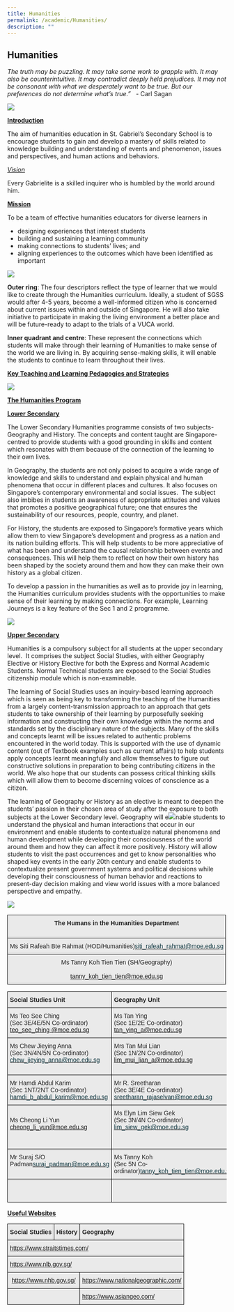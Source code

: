 ```yaml
---
title: Humanities
permalink: /academic/Humanities/
description: ""
---
```

## Humanities 

_The truth may be puzzling. It may take some work to grapple with. It may also be counterintuitive. It may contradict deeply held prejudices. It may not be consonant with what we desperately want to be true. But our preferences do not determine what’s true.”_   - Carl Sagan

![](/images/Humanities%201.jpeg)

**<u>Introduction</u>**  

The aim of humanities education in St. Gabriel’s Secondary School is to encourage students to gain and develop a mastery of skills related to knowledge building and understanding of events and phenomenon, issues and perspectives, and human actions and behaviors.

**<u>Vision*</u>*

Every Gabrielite is a skilled inquirer who is humbled by the world around him.  

**<u>Mission</u>**

To be a team of effective humanities educators for diverse learners in

*   designing experiences that interest students
*   building and sustaining a learning community
*   making connections to students’ lives; and
*   aligning experiences to the outcomes which have been identified as important

![](/images/Humanities.jpeg)

**Outer ring**: The four descriptors reflect the type of learner that we would like to create through the Humanities curriculum. Ideally, a student of SGSS would after 4-5 years, become a well-informed citizen who is concerned about current issues within and outside of Singapore. He will also take initiative to participate in making the living environment a better place and will be future-ready to adapt to the trials of a VUCA world.  

**Inner quadrant and centre**: These represent the connections which students will make through their learning of Humanities to make sense of the world we are living in. By acquiring sense-making skills, it will enable the students to continue to learn throughout their lives.


**<u>Key Teaching and Learning Pedagogies and Strategies</u>**

![](/images/Humanities3.png)

**<u>The Humanities Program</u>**

**<u>Lower Secondary</u>**  


The Lower Secondary Humanities programme consists of two subjects- Geography and History. The concepts and content taught are Singapore-centred to provide students with a good grounding in skills and content which resonates with them because of the connection of the learning to their own lives.

In Geography, the students are not only poised to acquire a wide range of knowledge and skills to understand and explain physical and human phenomena that occur in different places and cultures. It also focuses on Singapore’s contemporary environmental and social issues.  The subject also imbibes in students an awareness of appropriate attitudes and values that promotes a positive geographical future; one that ensures the sustainability of our resources, people, country, and planet. 

For History, the students are exposed to Singapore’s formative years which allow them to view Singapore’s development and progress as a nation and its nation building efforts. This will help students to be more appreciative of what has been and understand the causal relationship between events and consequences. This will help them to reflect on how their own history has been shaped by the society around them and how they can make their own history as a global citizen.

To develop a passion in the humanities as well as to provide joy in learning, the Humanities curriculum provides students with the opportunities to make sense of their learning by making connections. For example, Learning Journeys is a key feature of the Sec 1 and 2 programme.

![](/images/Humanities4.png)

**<u>Upper Secondary</u>** 

Humanities is a compulsory subject for all students at the upper secondary level.  It comprises the subject Social Studies, with either Geography Elective or History Elective for both the Express and Normal Academic Students. Normal Technical students are exposed to the Social Studies citizenship module which is non-examinable.   

The learning of Social Studies uses an inquiry-based learning approach which is seen as being key to transforming the teaching of the Humanities from a largely content-transmission approach to an approach that gets students to take ownership of their learning by purposefully seeking information and constructing their own knowledge within the norms and standards set by the disciplinary nature of the subjects. Many of the skills and concepts learnt will be issues related to authentic problems encountered in the world today. This is supported with the use of dynamic content (out of Textbook examples such as current affairs) to help students apply concepts learnt meaningfully and allow themselves to figure out constructive solutions in preparation to being contributing citizens in the world. We also hope that our students can possess critical thinking skills which will allow them to become discerning voices of conscience as a citizen. 

The learning of Geography or History as an elective is meant to deepen the students’ passion in their chosen area of study after the exposure to both subjects at the Lower Secondary level. Geography will e![](/images/Humanities5.png)nable students to understand the physical and human interactions that occur in our environment and enable students to contextualize natural phenomena and human development while developing their consciousness of the world around them and how they can affect it more positively. History will allow students to visit the past occurrences and get to know personalities who shaped key events in the early 20th century and enable students to contextualize present government systems and political decisions while developing their consciousness of human behavior and reactions to present-day decision making and view world issues with a more balanced perspective and empathy.

![](/images/Humanities5.png)

<style type="text/css">
.tg  {border-collapse:collapse;border-spacing:0;}
.tg td{border-color:black;border-style:solid;border-width:1px;font-family:Arial, sans-serif;font-size:14px;
  overflow:hidden;padding:10px 5px;word-break:normal;}
.tg th{border-color:black;border-style:solid;border-width:1px;font-family:Arial, sans-serif;font-size:14px;
  font-weight:normal;overflow:hidden;padding:10px 5px;word-break:normal;}
.tg .tg-n4qt{background-color:#EAEAEA;color:#222;font-weight:bold;text-align:center;vertical-align:top}
.tg .tg-ii8k{background-color:#EAEAEA;color:#222;text-align:center;vertical-align:top}
</style>
<table class="tg">
<thead>
  <tr>
    <th class="tg-n4qt">The Humans in the Humanities Department<br><br></th>
  </tr>
</thead>
<tbody>
  <tr>
    <td class="tg-ii8k">Ms Siti Rafeah Bte Rahmat (HOD/Humanities)<a href="mailto:siti_rafeah_rahmat@moe.edu.sg"><span style="text-decoration:none;color:#0C343D">siti_rafeah_rahmat@moe.edu.sg</span></a><span style="color:#222;background-color:#EAEAEA"> </span></td>
  </tr>
  <tr>
    <td class="tg-ii8k">Ms Tanny Koh Tien Tien (SH/Geography)<br><br><a href="mailto:tanny_koh_tien_tien@moe.edu.sg">tanny_koh_tien_tien@moe.edu.sg</a><br></td>
  </tr>
</tbody>
</table>

<style type="text/css">
.tg  {border-collapse:collapse;border-spacing:0;}
.tg td{border-color:black;border-style:solid;border-width:1px;font-family:Arial, sans-serif;font-size:14px;
  overflow:hidden;padding:10px 5px;word-break:normal;}
.tg th{border-color:black;border-style:solid;border-width:1px;font-family:Arial, sans-serif;font-size:14px;
  font-weight:normal;overflow:hidden;padding:10px 5px;word-break:normal;}
.tg .tg-y7qa{background-color:#EAEAEA;color:#222;text-align:left;vertical-align:top}
.tg .tg-rj1p{background-color:#EAEAEA;color:#222;font-weight:bold;text-align:left;vertical-align:top}
.tg .tg-ku5w{background-color:#EAEAEA;color:#222;text-align:center;vertical-align:middle}
</style>
<table class="tg">
<thead>
  <tr>
    <th class="tg-rj1p">Social Studies Unit</th>
    <th class="tg-rj1p">Geography Unit</th>
    <th class="tg-rj1p">History Unit</th>
  </tr>
</thead>
<tbody>
  <tr>
    <td class="tg-y7qa">Ms Teo See Ching<br>(Sec 3E/4E/5N Co-ordinator)<br><a href="mailto:jasbir_singh_a@moe.edu.sg">teo_see_ching @moe.edu.sg</a></td>
    <td class="tg-y7qa">Ms Tan Ying<br>(Sec 1E/2E Co-ordinator)<br><a href="mailto:tan_ying_a@moe.edu.sg">tan_ying_a@moe.edu.sg</a></td>
    <td class="tg-y7qa">Mr Terence Lim<br>(Sec 1E Co-ordinator)<br>lim_ming_kuan_terence@moe.edu.sg</td>
  </tr>
  <tr>
    <td class="tg-y7qa">Ms Chew Jieying Anna<br>(Sec 3N/4N/5N Co-ordinator)<br><a href="mailto:chew_jieying_anna@moe.edu.sg"><span style="text-decoration:none;color:#0C343D">chew_jieying_anna@moe.edu.sg</span></a></td>
    <td class="tg-y7qa">Mrs Tan Mui Lian<br>(Sec 1N/2N Co-ordinator)<br><a href="mailto:lim_mui_lian_a@moe.edu.sg">lim_mui_lian_a@moe.edu.sg</a><br></td>
    <td class="tg-y7qa"><br>Ms Khairunnisa Bte Ismail<br>(Sec 2E Co-ordinator)<br><a href="mailto:khairunnisa_binte_ismail@moe.edu.sg"><span style="text-decoration:none;color:#0C343D">khairunnisa_binte_ismail@moe.edu.sg</span></a><br></td>
  </tr>
  <tr>
    <td class="tg-y7qa">Mr Hamdi Abdul Karim<br>(Sec 1NT/2NT Co-ordinator)<br><a href="mailto:hamdi_b_abdul_karim@moe.edu.sg"><span style="text-decoration:none;color:#0C343D">hamdi_b_abdul_karim@moe.edu.sg</span></a> </td>
    <td class="tg-y7qa">Mr R. Sreetharan<br>(Sec 3E/4E Co-ordinator)<br><a href="mailto:sreetharan_rajaselvan@moe.edu.sg"><span style="text-decoration:none;color:#0C343D">sreetharan_rajaselvan@moe.edu.sg</span></a><br></td>
    <td class="tg-y7qa">Mr M. Rizlan A. Rahman<br>(Sec 1N/2N Co-ordinator)<br><a href="mailto:muhammad_rizlan_abdul_rahman@moe.edu.sg">muhammad_rizlan_abdul_rahman@moe.edu.sg</a><br></td>
  </tr>
  <tr>
    <td class="tg-y7qa"><br>Ms Cheong Li Yun<br><a href="mailto:cheong_li_yun@moe.edu.sg">cheong_li_yun@moe.edu.sg</a><br><br><br></td>
    <td class="tg-y7qa">Ms Elyn Lim Siew Gek<br>(Sec 3N/4N Co-ordinator)<br><a href="mailto:lim_siew_gek@moe.edu.sg"><span style="text-decoration:none;color:#0C343D">lim_siew_gek@moe.edu.sg</span></a><br></td>
    <td class="tg-y7qa">Ms Siti Rafeah<br>(Sec 3E/4E/5N Co-ordinator)<br><a href="mailto:siti_rafeah_rahmat@moe.edu.sg"><span style="text-decoration:none;color:#0C343D">siti_rafeah_rahmat@moe.edu.sg</span></a><br></td>
  </tr>
  <tr>
    <td class="tg-y7qa">Mr Suraj S/O Padman<a href="mailto:suraj_padman@moe.edu.sg"><span style="text-decoration:none;color:#0C343D">suraj_padman@moe.edu.sg</span></a><span style="color:#222;background-color:#EAEAEA"> </span></td>
    <td class="tg-y7qa">Ms Tanny Koh<br>(Sec 5N Co-ordinator)<a href="mailto:tanny_koh_tien_tien@moe.edu.sg"><span style="text-decoration:none;color:#0C343D">tanny_koh_tien_tien@moe.edu.sg</span></a><span style="color:#222;background-color:#EAEAEA"> </span></td>
    <td class="tg-y7qa">Mr Ng Kai Yang Ivan<br>(Sec 3N/4N Co-ordinator)<br><a href="mailto:ng_kai_yang_ivan@moe.edu.sg"><span style="text-decoration:none;color:#0C343D">ng_kai_yang_ivan@moe.edu.sg</span></a></td>
  </tr>
  <tr>
    <td class="tg-ku5w"><span style="color:#222;background-color:#EAEAEA"> </span></td>
    <td class="tg-ku5w"><span style="color:#222;background-color:#EAEAEA"> </span></td>
    <td class="tg-ku5w"><span style="color:#222;background-color:#EAEAEA"> Mr Paul De Souza</span><br><a href="mailto:de_souza_paul_francis@moe.edu.sg"><span style="text-decoration:none;color:#0C343D">de_souza_paul_francis@moe.edu.sg</span></a></td>
  </tr>
</tbody>
</table>

**<u>Useful Websites</u>**

<style type="text/css">
.tg  {border-collapse:collapse;border-spacing:0;}
.tg td{border-color:black;border-style:solid;border-width:1px;font-family:Arial, sans-serif;font-size:14px;
  overflow:hidden;padding:10px 5px;word-break:normal;}
.tg th{border-color:black;border-style:solid;border-width:1px;font-family:Arial, sans-serif;font-size:14px;
  font-weight:normal;overflow:hidden;padding:10px 5px;word-break:normal;}
.tg .tg-y7qa{background-color:#EAEAEA;color:#222;text-align:left;vertical-align:top}
.tg .tg-rj1p{background-color:#EAEAEA;color:#222;font-weight:bold;text-align:left;vertical-align:top}
.tg .tg-x4o9{background-color:#EAEAEA;color:#0C343D;text-align:left;vertical-align:top}
.tg .tg-f187{background-color:#EAEAEA;color:#0C343D;text-align:center;vertical-align:top}
</style>
<table class="tg">
<thead>
  <tr>
    <th class="tg-rj1p">Social Studies</th>
    <th class="tg-rj1p">History</th>
    <th class="tg-rj1p">Geography</th>
  </tr>
</thead>
<tbody>
  <tr>
    <td class="tg-x4o9" colspan="3"><a href="https://www.straitstimes.com/">https://www.straitstimes.com/</a></td>
  </tr>
  <tr>
    <td class="tg-x4o9" colspan="3"><a href="https://www.nlb.gov.sg/">https://www.nlb.gov.sg/</a></td>
  </tr>
  <tr>
    <td class="tg-f187" colspan="2"><a href="https://www.nhb.gov.sg/">https://www.nhb.gov.sg/</a></td>
    <td class="tg-x4o9"><a href="https://www.nationalgeographic.com/">https://www.nationalgeographic.com/</a></td>
  </tr>
  <tr>
    <td class="tg-y7qa" colspan="2"></td>
    <td class="tg-x4o9"><a href="https://www.asiangeo.com/">https://www.asiangeo.com/</a></td>
  </tr>
</tbody>
</table>